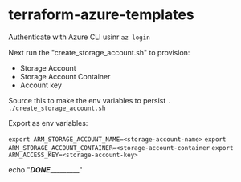 # terraform-azure-templates

Authenticate with Azure CLI usinr
`az login`

Next run the "create_storage_account.sh" to provision:

- Storage Account
- Storage Account Container
- Account key

Source this to make the env variables to persist
`. ./create_storage_account.sh`

Export as env variables:

`export ARM_STORAGE_ACCOUNT_NAME=<storage-account-name>`
`export ARM_STORAGE_ACCOUNT_CONTAINER=<storage-account-container`
`export ARM_ACCESS_KEY=<storage-account-key>`

echo "_______________________DONE________________________________"